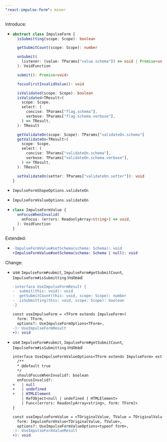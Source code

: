 ```yaml
---
"react-impulse-form": minor
---
```


Introduce:

- ```ts
  abstract class ImpulseForm {
    isSubmitting(scope: Scope): boolean

    getSubmitCount(scope: Scope): number

    onSubmit(
      listener: (value: TParams["value.schema"]) => void | Promise<unknown>,
    ): VoidFunction

    submit(): Promise<void>

    focusFirstInvalidValue(): void

    isValidated(scope: Scope): boolean
    isValidated<TResult>(
      scope: Scope,
      select: (
        concise: TParams["flag.schema"],
        verbose: TParams["flag.schema.verbose"],
      ) => TResult,
    ): TResult

    getValidateOn(scope: Scope): TParams["validateOn.schema"]
    getValidateOn<TResult>(
      scope: Scope,
      select: (
        concise: TParams["validateOn.schema"],
        verbose: TParams["validateOn.schema.verbose"],
      ) => TResult,
    ): TResult

    setValidateOn(setter: TParams["validateOn.setter"]): void
  }
  ```

- `ImpulseFormShapeOptions.validateOn`

- `ImpulseFormValueOptions.validateOn`

- ```ts
  class ImpulseFormValue {
    onFocusWhenInvalid(
      onFocus: (errors: ReadonlyArray<string>) => void,
    ): VoidFunction
  }
  ```

Extended:

- ```diff
  -ImpulseFormValue#setSchema(schema: Schema): void
  +ImpulseFormValue#setSchema(schema: Schema | null): void
  ```

Change:

- use `ImpulseForm#submit`, `ImpulseForm#getSubmitCount`, `ImpulseForm#isSubmitting` instead

  ```diff
  -interface UseImpulseFormResult {
  -  submit(this: void): void
  -  getSubmitCount(this: void, scope: Scope): number
  -  isSubmitting(this: void, scope: Scope): boolean
  -}

  const useImpulseForm = <TForm extends ImpulseForm>(
    form: TForm,
    options?: UseImpulseFormOptions<TForm>,
  -): UseImpulseFormResult
  +): void
  ```

- use `ImpulseForm#submit`, `ImpulseForm#getSubmitCount`, `ImpulseForm#isSubmitting` instead

  ```diff
  interface UseImpulseFormValueOptions<TForm extends ImpulseForm> extends UseImpulseFormOptions<TForm> {
    /**
    * @default true
    */
    shouldFocusWhenInvalid?: boolean
    onFocusInvalid?:
  +   | null
  +   | undefined
  +   | HTMLElement
      | RefObject<null | undefined | HTMLElement>
      | Func<[errors: ReadonlyArray<string>, form: TForm]>
  }

  const useImpulseFormValue = <TOriginalValue, TValue = TOriginalValue>(
    form: ImpulseFormValue<TOriginalValue, TValue>,
    options?: UseImpulseFormValueOptions<typeof form>,
  -): UseImpulseFormValueResult
  +): void
  ```
